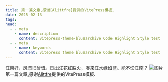 ```yaml
---
title: 第一篇文章,感谢[Alittfre]提供的VitePress模板.
date: 2025-02-13
tags: 
head:
  - - meta
    - name: description
      content: vitepress-theme-bluearchive Code Highlight Style test
  - - meta
    - name: keywords
      content: vitepress theme bluearchive Code Highlight Style test
---
```

江南好，风景旧曾谙。日出江花红胜火，春来江水绿如蓝。能不忆江南？
![图片](https://w.wallhaven.cc/full/m3/wallhaven-m3xdg1.jpg)
第一篇文章,感谢[Alittfre](https://github.com/Alittfre/vitepress-theme-bluearchive)提供的VitePress模板.
